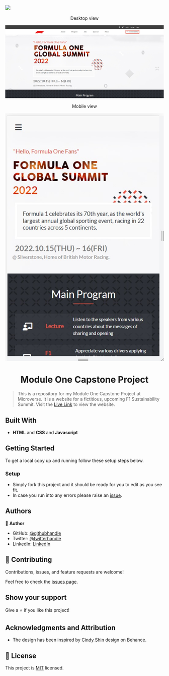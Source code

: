 ![](https://img.shields.io/badge/Microverse-blueviolet)

<p align="center">Desktop view</p>
<img src="./images/web.jpg">

<p align="center"> Mobile view</p>
<img src="./images/mobile.jpg"> 

<h1 align="center"> Module One Capstone Project </h1>

> This is a repository for my Module One Capstone Project at Microverse. It is a website for a fictitious, upcoming F1 Sustainability Summit.
> Visit the [Live Link](https://benmuiruri.github.io/f1-sustainability-capstone/) to view the website.
## Built With

- **HTML** and **CSS** and **Javascript**

## Getting Started

To get a local copy up and running follow these setup steps below.

### Setup

- Simply fork this project and it should be ready for you to edit as you see fit.
- In case you run into any errors please raise an [issue](https://github.com/Benmuiruri/f1-sustainability-capstone/issues).

## Authors

👤 **Author**

- GitHub: [@githubhandle](https://github.com/Benmuiruri)
- Twitter: [@twitterhandle](https://twitter.com/_optimize)
- LinkedIn: [LinkedIn](https://www.linkedin.com/in/benjamin-kiarie-180b66149/)

## 🤝 Contributing

Contributions, issues, and feature requests are welcome!

Feel free to check the [issues page](https://github.com/Benmuiruri/f1-sustainability-capstone/issues).

## Show your support

Give a ⭐️ if you like this project!

## Acknowledgments and Attribution

- The design has been inspired by [Cindy Shin](https://www.behance.net/adagio07) design on Behance.

## 📝 License

This project is [MIT](https://opensource.org/licenses/MIT) licensed.
